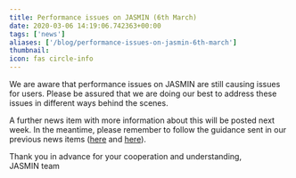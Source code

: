 ```yaml
---
title: Performance issues on JASMIN (6th March)
date: 2020-03-06 14:19:06.742363+00:00
tags: ['news']
aliases: ['/blog/performance-issues-on-jasmin-6th-march']
thumbnail: 
icon: fas circle-info
---
```


We are aware that performance issues on JASMIN are still causing issues for users. Please be assured that we are doing our best to address these issues in different ways behind the scenes.   
  
A further news item with more information about this will be posted next week. In the meantime, please remember to follow the guidance sent in our previous news items ([here](https://www.ceda.ac.uk/blog/performance-issues-on-jasmin-3rd-march/) and [here](https://www.ceda.ac.uk/blog/performance-issues-on-jasmin/)).   
  
Thank you in advance for your cooperation and understanding,  
JASMIN team


 


